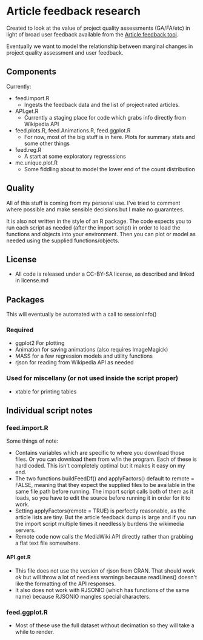 # Article feedback research 

Created to look at the value of project quality assessments (GA/FA/etc) in light of broad user feedback available from the [Article feedback tool](http://en.wikipedia.org/wiki/Wikipedia:Article_Feedback_Tool).

Eventually we want to model the relationship between marginal changes in project quality assessment and user feedback.

## Components

Currently:

 - feed.import.R 
 	- Ingests the feedback data and the list of project rated articles. 
 - API.get.R
 	- Currently a staging place for code which grabs info directly from Wikipedia API
 - feed.plots.R, feed.Animations.R, feed.ggplot.R
 	- For now, most of the big stuff is in here. Plots for summary stats and some other things
 - feed.reg.R 
 	- A start at some exploratory regresssions
 - mc.unique.plot.R
 	- Some fiddling about to model the lower end of the count distribution

## Quality

All of this stuff is coming from my personal use. I've tried to comment where possible and make sensible decisions but I make no guarantees.

It is also not written in the style of an R package. The code expects you to run each script as needed (after the import script) in order to load the functions and objects into your environment. Then you can plot or model as needed using the supplied functions/objects.

## License

- All code is released under a CC-BY-SA license, as described and linked in license.md

## Packages

This will eventually be automated with a call to sessionInfo()

### Required

- ggplot2 For plotting
- Animation for saving animations (also requires ImageMagick)
- MASS for a few regression models and utility functions
- rjson for reading from Wikipedia API as needed

### Used for miscellany (or not used inside the script proper)

- xtable for printing tables

## Individual script notes

### feed.import.R

Some things of note:

- Contains variables which are specific to where you download those files. Or you can download them from w/in the program. Each of these is hard coded. This isn't completely optimal but it makes it easy on my end. 
- The two functions buildFeedDf() and applyFactors() default to remote = FALSE, meaning that they expect the supplied files to be available in the same file path before running. The import script calls both of them as it loads, so you have to edit the source before running it in order for it to work. 
- Setting applyFactors(remote = TRUE) is perfectly reasonable, as the article lists are tiny. But the article feedback dump is large and if you run the import script multiple times it needlessly burdens the wikimedia servers.
- Remote code now calls the MediaWiki API directly rather than grabbing a flat text file somewhere. 

#### API.get.R

- This file does not use the version of rjson from CRAN. That should work *ok* but will throw a lot of needless warnings because readLines() doesn't like the formatting of the API responses.
- It also does not work with RJSONIO (which has functions of the same name) because RJSONIO mangles special characters.

	
### feed.ggplot.R
	
- Most of these use the full dataset without decimation so they will take a while to render. 

